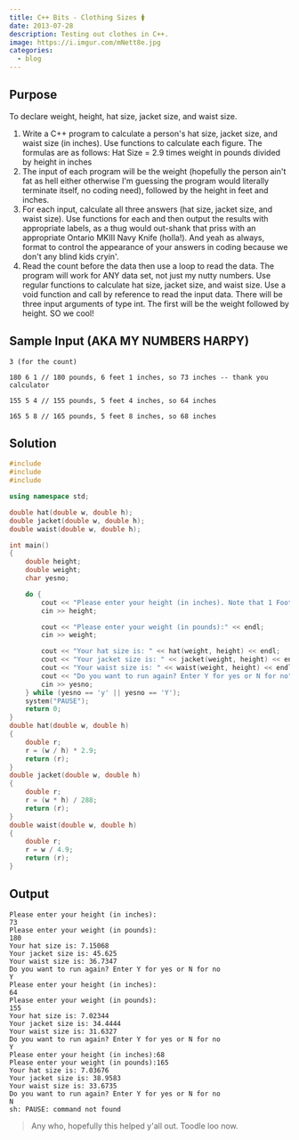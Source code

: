 ```yaml
---
title: C++ Bits - Clothing Sizes 🚺
date: 2013-07-28
description: Testing out clothes in C++.
image: https://i.imgur.com/mNett8e.jpg
categories:
  - blog
---
```


## Purpose

To declare weight, height, hat size, jacket size, and waist size.

1.  Write a C++ program to calculate a person's hat size, jacket size, and waist size (in inches). Use functions to calculate each figure. The formulas are as follows: Hat Size = 2.9 times weight in pounds divided by height in inches
2.  The input of each program will be the weight (hopefully the person ain't fat as hell either otherwise I'm guessing the program would literally terminate itself, no coding need), followed by the height in feet and inches.
3.  For each input, calculate all three answers (hat size, jacket size, and waist size). Use functions for each and then output the results with appropriate labels, as a thug would out-shank that priss with an appropriate Ontario MKIII Navy Knife (holla!). And yeah as always, format to control the appearance of your answers in coding because we don't any blind kids cryin'.
4.  Read the count before the data then use a loop to read the data. The program will work for ANY data set, not just my nutty numbers. Use regular functions to calculate hat size, jacket size, and waist size. Use a void function and call by reference to read the input data. There will be three input arguments of type int. The first will be the weight followed by height. SO we cool!

## Sample Input (AKA MY NUMBERS HARPY)

```text
3 (for the count)

180 6 1 // 180 pounds, 6 feet 1 inches, so 73 inches -- thank you calculator

155 5 4 // 155 pounds, 5 feet 4 inches, so 64 inches

165 5 8 // 165 pounds, 5 feet 8 inches, so 68 inches
```

## Solution

```c++
#include
#include
#include

using namespace std;

double hat(double w, double h);
double jacket(double w, double h);
double waist(double w, double h);

int main()
{
    double height;
    double weight;
    char yesno;

    do {
        cout << "Please enter your height (in inches). Note that 1 Foot = 12 inches:" << endl;
        cin >> height;

        cout << "Please enter your weight (in pounds):" << endl;
        cin >> weight;

        cout << "Your hat size is: " << hat(weight, height) << endl;
        cout << "Your jacket size is: " << jacket(weight, height) << endl;
        cout << "Your waist size is: " << waist(weight, height) << endl;
        cout << "Do you want to run again? Enter Y for yes or N for no" << endl;
        cin >> yesno;
    } while (yesno == 'y' || yesno == 'Y');
    system("PAUSE");
    return 0;
}
double hat(double w, double h)
{
    double r;
    r = (w / h) * 2.9;
    return (r);
}
double jacket(double w, double h)
{
    double r;
    r = (w * h) / 288;
    return (r);
}
double waist(double w, double h)
{
    double r;
    r = w / 4.9;
    return (r);
}
```

## Output

```text
Please enter your height (in inches):
73
Please enter your weight (in pounds):
180
Your hat size is: 7.15068
Your jacket size is: 45.625
Your waist size is: 36.7347
Do you want to run again? Enter Y for yes or N for no
Y
Please enter your height (in inches):
64
Please enter your weight (in pounds):
155
Your hat size is: 7.02344
Your jacket size is: 34.4444
Your waist size is: 31.6327
Do you want to run again? Enter Y for yes or N for no
Y
Please enter your height (in inches):68
Please enter your weight (in pounds):165
Your hat size is: 7.03676
Your jacket size is: 38.9583
Your waist size is: 33.6735
Do you want to run again? Enter Y for yes or N for no
N
sh: PAUSE: command not found
```

> Any who, hopefully this helped y'all out. Toodle loo now.
